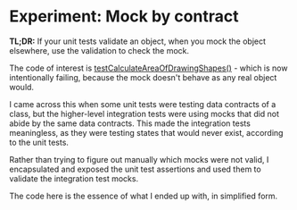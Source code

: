 # Experiment: Mock by contract

**TL;DR:** If your unit tests validate an object, when you mock the object elsewhere, use the validation to check the mock.

The code of interest is [testCalculateAreaOfDrawingShapes()](https://github.com/tekkies/experiment-validating-mocks/blob/master/src/uk/co/tekkies/ExperimentValidatingMocks/tests/DrawingTest.java) - which is now intentionally failing, because the mock doesn't behave as any real object would.

I came across this when some unit tests were testing data contracts of a class, but the higher-level integration tests were using mocks that did not abide by the same data contracts. This made the integration tests meaningless, as they were testing states that would never exist, according to the unit tests.

Rather than trying to figure out manually which mocks were not valid, I encapsulated and exposed the unit test assertions and used them to validate the integration test mocks.

The code here is the essence of what I ended up with, in simplified form. 
